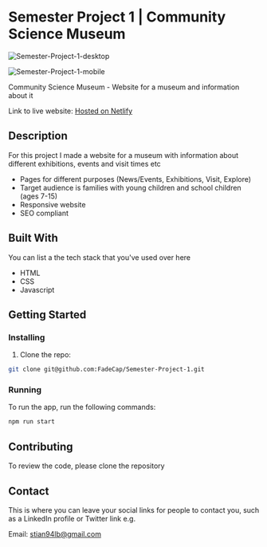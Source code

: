 # Semester Project 1 | Community Science Museum

![Semester-Project-1-desktop](https://github.com/FadeCap/Semester-Project-1/assets/116163360/182930d0-e4cd-4751-921f-3ed1bce6795c)

![Semester-Project-1-mobile](https://github.com/FadeCap/Semester-Project-1/assets/116163360/55c20cc6-8ca8-4b2e-a73a-d9aed4459182)


Community Science Museum - Website for a museum and information about it

Link to live website: [Hosted on Netlify](https://csm-semesterproj-stian.netlify.app/)

## Description

For this project I made a website for a museum with information about different exhibitions, events and visit times etc

- Pages for different purposes (News/Events, Exhibitions, Visit, Explore)
- Target audience is families with young children and school children (ages 7-15)
- Responsive website
- SEO compliant

## Built With

You can list a the tech stack that you've used over here

- HTML
- CSS
- Javascript

## Getting Started

### Installing

1. Clone the repo:

```bash
git clone git@github.com:FadeCap/Semester-Project-1.git
```

### Running

To run the app, run the following commands:

```bash
npm run start
```

## Contributing

To review the code, please clone the repository

## Contact

This is where you can leave your social links for people to contact you, such as a LinkedIn profile or Twitter link e.g.

Email: stian94lb@gmail.com
